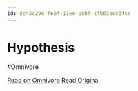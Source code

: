 ```yaml
---
id: 5c45c298-f68f-11ee-b8bf-1fb63aec3fcc
---
```


# Hypothesis
#Omnivore

[Read on Omnivore](https://omnivore.app/me/hypothesis-18ec3b8221f)
[Read Original](https://hypothes.is/a/_LMOMPaJEe61sUPjM4USlg)

